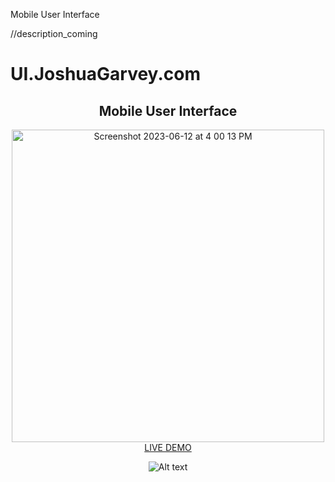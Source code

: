 Mobile User Interface

//description_coming

# UI.JoshuaGarvey.com

<div align="center">

## Mobile User Interface

[<img width="500" alt="Screenshot 2023-06-12 at 4 00 13 PM" src="https://github.com/Jgar514/subdomain_netlify/blob/main/src/images/uiscreenshot2.png">](http://UI.JoshuaGarvey.com/) [LIVE DEMO](https://ui.joshuagarvey.com/)

![Alt text](https://github.com/Jgar514/subdomain_netlify/blob/main/ui_1.gif)

<!-- <img width="400" alt="Screenshot 2023-07-02 at 12 05 25 AM" src="https://github.com/Jgar514/subdomain_popup/blob/main/popup.gif"> -->

<!-- [Link text](https://website-name.com) -->

</div>
